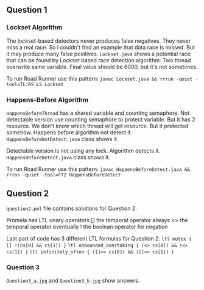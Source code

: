 ## Question 1
### Lockset Algorithm
The lockset-based detectors never produces false negatives.
They never miss a real race. So I couldn't find an example that data race is missed.
But it may produce many false positives.
`Lockset.java` shows a potential race that can be found by Lockset based race detection algorithm.
Two thread overwrite same variable. Final value should be 6000, but it's not sometimes.

To run Road Runner use this pattern:
`javac Lockset.java && rrrun -quiet -tool=TL:RS:LS Lockset`

### Happens-Before Algorithm
`HappensBeforeThread` has a shared variable and counting semaphore.
Not detectable version use counting semaphore to protect variable. But it has 2 resource.
We don't know which thread will get resource. But it protected somehow. Happens before algorithm not detect it.
`HappensBeforeNotDetect.java` class shows it.

Detectable version is not using any lock. Algorithm detects it.
`HappensBeforeDetect.java` class shows it.

To run Road Runner use this pattern:
`javac HappensBeforeDetect.java && rrrun -quiet -tool=FT2 HappensBeforeDetect`

## Question 2
`question2.pml` file contains solutions for Question 2.

Promela has LTL unary operators
[] the temporal operator always
<> the temporal operator eventually
! the boolean operator for negation

Last part of code has 3 different LTL formulas for Question 2.
`ltl mutex { [] !(cs[0] && cs[1]) }`
`ltl unbounded_overtaking { (<> cs[0]) && (<> cs[1]) }`
`ltl infinitely_often { ([]<> cs[0]) && ([]<> cs[1]) }`

### Question 3
`Question3_a.jpg` and `Question3_b.jpg` show answers.